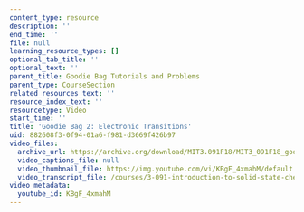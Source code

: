 ```yaml
---
content_type: resource
description: ''
end_time: ''
file: null
learning_resource_types: []
optional_tab_title: ''
optional_text: ''
parent_title: Goodie Bag Tutorials and Problems
parent_type: CourseSection
related_resources_text: ''
resource_index_text: ''
resourcetype: Video
start_time: ''
title: 'Goodie Bag 2: Electronic Transitions'
uid: 882608f3-0f94-01a6-f981-d3669f426b97
video_files:
  archive_url: https://archive.org/download/MIT3.091F18/MIT3_091F18_goodie_bag_2_300k.mp4
  video_captions_file: null
  video_thumbnail_file: https://img.youtube.com/vi/KBgF_4xmahM/default.jpg
  video_transcript_file: /courses/3-091-introduction-to-solid-state-chemistry-fall-2018/c275ba2696bb5d2eccc1858ee4c6cbe5_KBgF_4xmahM.pdf
video_metadata:
  youtube_id: KBgF_4xmahM
---
```


